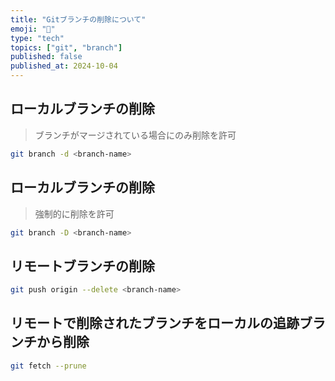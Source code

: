 ```yaml
---
title: "Gitブランチの削除について"
emoji: "🌿"
type: "tech"
topics: ["git", "branch"]
published: false
published_at: 2024-10-04
---
```


## ローカルブランチの削除

> ブランチがマージされている場合にのみ削除を許可

```bash
git branch -d <branch-name>
```

## ローカルブランチの削除

> 強制的に削除を許可

```bash
git branch -D <branch-name>
```

## リモートブランチの削除

```bash
git push origin --delete <branch-name>
```

## リモートで削除されたブランチをローカルの追跡ブランチから削除

```bash
git fetch --prune
```
